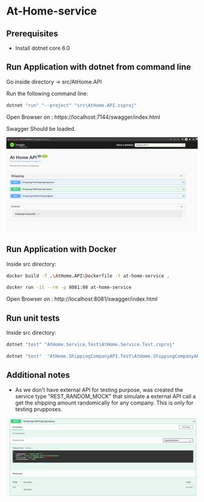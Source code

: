 # At-Home-service
## Prerequisites

- Install dotnet core 6.0

## Run Application with dotnet from command line

Go inside directory -> src/AtHome.API

Run the following command line:

```bash
dotnet "run" "--project" "src\AtHome.API.csproj"
```
Open Browser on : https://localhost:7144/swagger/index.html

Swagger Should be loaded.

![alt text](https://github.com/pablosangueza/At-Home-service/blob/main/resources/AtHomeSwaggerAPI.png)

## Run Application with Docker

Inside src directory: 

```bash
docker build -f .\AtHome.API\Dockerfile -t at-home-service .
```

```bash
docker run -it --rm -p 8081:80 at-home-service
```
Open Browser on : http://localhost:8081/swagger/index.html

## Run unit tests
Inside src directory: 
```bash
dotnet "test" "AtHome.Service.Test\AtHome.Service.Test.csproj"
```

```bash
dotnet "test"  "AtHome.ShippingCompanyAPI.Test\AtHome.ShippingCompanyAPI.Test.csproj"
```
## Additional notes

- As we don't have external API for testing purpose, was created the service type "REST_RANDOM_MOCK" that simulate a external API call a get the shipping amount randomically for any company. This is only for testing prupposes.

![alt text](https://github.com/pablosangueza/At-Home-service/blob/main/resources/AtHomeRestRandom.png)




